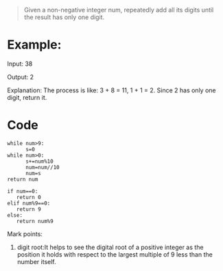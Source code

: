 > Given a non-negative integer num, repeatedly add all its digits until the result has only one digit.

# Example:
Input: 38

Output: 2 

Explanation: The process is like: 3 + 8 = 11, 1 + 1 = 2. 
             Since 2 has only one digit, return it.

# Code
```
while num>9:
      s=0
while num>0:
      s+=num%10
      num=num//10
      num=s
return num
```
```
if num==0:
   return 0
elif num%9==0:
   return 9
else:
   return num%9
```
Mark points:
1. digit root:It helps to see the digital root of a positive integer as the position it holds with respect to the largest multiple of 9 less than the number itself.
